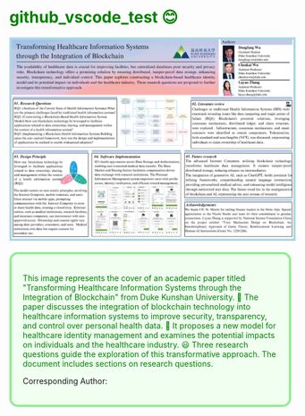 <h1 style="color: green;">github_vscode_test &#x1F60A;</h1>

<!-- Image with a light blue border for a friendly feel -->
<img src="Health-CFC2023.png" alt="Transforming Healthcare Information Systems through the Integration of Blockchain" style="border: 4px solid #ADD8E6; display: block; margin-bottom: 20px;">

<!-- Paragraph with a soft green border, rounded corners, and a light background for an inviting look -->
<div style="border: 4px solid #90EE90; background-color: #F0FFF0; padding: 20px; border-radius: 15px;">
  <p style="color: #008000;">This image represents the cover of an academic paper titled "Transforming Healthcare Information Systems through the Integration of Blockchain" from Duke Kunshan University. &#x1F49A; The paper discusses the integration of blockchain technology into healthcare information systems to improve security, transparency, and control over personal health data. &#x1F4AF; It proposes a new model for healthcare identity management and examines the potential impacts on individuals and the healthcare industry. &#x1F603; Three research questions guide the exploration of this transformative approach. The document includes sections on research questions.</p>
  
  <!-- Hyperlink to the corresponding author's webpage with a positive twist -->
  <p>Corresponding Author: <a href="https://scholars.duke.edu/person/luyao.zhang" target="_blank" style="
